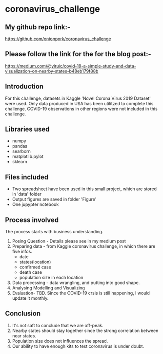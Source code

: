 # coronavirus_challenge

## My github repo link:-
https://github.com/onionpork/coronavirus_challenge

## Please follow the link for the for the blog post:-
https://medium.com/@yiruic/covid-19-a-simple-study-and-data-visualization-on-nearby-states-b48eb179f88b

## Introduction
For this challenge, datasets in Kaggle 'Novel Corona Virus 2019 Dataset' were used. Only data produced in USA has been utilitzed to complete this challenge, COVID-19 observations in other regions were not included in this challenge. 

## Libraries used
- numpy
- pandas
- searborn
- matplotlib.pylot
- sklearn

## Files included
- Two spreadsheet have been used in this small project, which are stored in 'data' folder
- Output figures are saved in folder 'Figure'
- One jupypter notebook

## Process involved
The process starts with business understanding. 
1. Posing Question - Details please see in my medium post
2. Preparing data - from Kaggle coronavirus challenge, in which there are five infos.  
    - date
    - states(location)
    - confirmed case
    - death case
    - population size in each location
3. Data processing - data wrangling, and putting into good shape.
4. Analysing Modelling and Visualizing
5. Evaluation- TBD. Since the COVID-19 crsis is still happening, I would update it monthly.  

## Conclusion
1. It's not saft to conclude that we are off-peak. 
2. Nearby states should stay together since the strong correlation between near states.
3. Population size does not influences the spread.
4. Our ability to have enough kits to test coronavirus is under doubt.  


